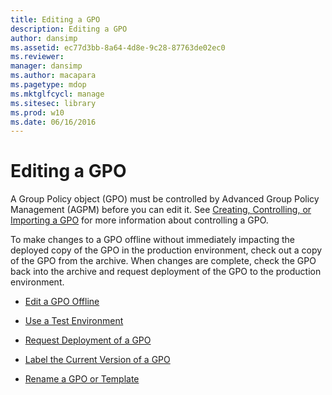 ```yaml
---
title: Editing a GPO
description: Editing a GPO
author: dansimp
ms.assetid: ec77d3bb-8a64-4d8e-9c28-87763de02ec0
ms.reviewer: 
manager: dansimp
ms.author: macapara
ms.pagetype: mdop
ms.mktglfcycl: manage
ms.sitesec: library
ms.prod: w10
ms.date: 06/16/2016
---
```



# Editing a GPO


A Group Policy object (GPO) must be controlled by Advanced Group Policy Management (AGPM) before you can edit it. See [Creating, Controlling, or Importing a GPO](creating-controlling-or-importing-a-gpo-editor.md) for more information about controlling a GPO.

To make changes to a GPO offline without immediately impacting the deployed copy of the GPO in the production environment, check out a copy of the GPO from the archive. When changes are complete, check the GPO back into the archive and request deployment of the GPO to the production environment.

-   [Edit a GPO Offline](edit-a-gpo-offline.md)

-   [Use a Test Environment](use-a-test-environment.md)

-   [Request Deployment of a GPO](request-deployment-of-a-gpo.md)

-   [Label the Current Version of a GPO](label-the-current-version-of-a-gpo.md)

-   [Rename a GPO or Template](rename-a-gpo-or-template.md)

 

 





